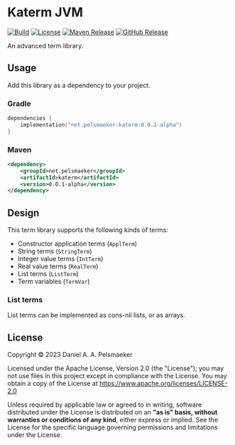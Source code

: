 # Katerm JVM
[![Build](https://github.com/Virtlink/katerm/actions/workflows/build.yml/badge.svg)](https://github.com/Virtlink/katerm/actions)
[![License](https://img.shields.io/github/license/Virtlink/katerm)](https://github.com/Virtlink/katerm/blob/main/LICENSE)
[![Maven Release](https://img.shields.io/maven-central/v/net.pelsmaeker/katerm)](https://mvnrepository.com/artifact/net.pelsmaeker/katerm)
[![GitHub Release](https://img.shields.io/github/v/release/Virtlink/katerm)](https://github.com/Virtlink/katerm/releases)

An advanced term library.

## Usage
Add this library as a dependency to your project.

### Gradle
```kotlin
dependencies {
    implementation("net.pelsmaeker:katerm:0.0.1-alpha")
}
```

### Maven
```xml
<dependency>
    <groupId>net.pelsmaeker</groupId>
    <artifactId>katerm</artifactId>
    <version>0.0.1-alpha</version>
</dependency>
```

## Design
This term library supports the following kinds of terms:

- Constructor application terms (`ApplTerm`)
- String terms (`StringTerm`)
- Integer value terms (`IntTerm`)
- Real value terms (`RealTerm`)
- List terms (`ListTerm`)
- Term variables (`TermVar`)

### List terms
List terms can be implemented as cons-nil lists, or as arrays.

## License
Copyright © 2023 Daniel A. A. Pelsmaeker

Licensed under the Apache License, Version 2.0 (the "License"); you may not use files in this project except in compliance with the License. You may obtain a copy of the License at <https://www.apache.org/licenses/LICENSE-2.0>

Unless required by applicable law or agreed to in writing, software distributed under the License is distributed on an **"as is" basis, without warranties or conditions of any kind**, either express or implied. See the License for the specific language governing permissions and limitations under the License.
